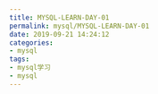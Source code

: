 ```yaml
---
title: MYSQL-LEARN-DAY-01
permalink: mysql/MYSQL-LEARN-DAY-01
date: 2019-09-21 14:24:12
categories:
- mysql
tags:
- mysql学习
- mysql
---
```

